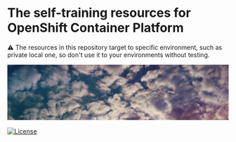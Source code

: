 # The self-training resources for OpenShift Container Platform

:warning: The resources in this repository target to specific environment, such as private local one, so don't use it to your environments without testing.

![openshift_trainings background](https://github.com/bysnupy/openshift_trainings/blob/master/.images/cloud_background.jpg)

[![License](https://i.creativecommons.org/l/by-nc-nd/4.0/88x31.png)](http://creativecommons.org/licenses/by-nc-nd/4.0/)
